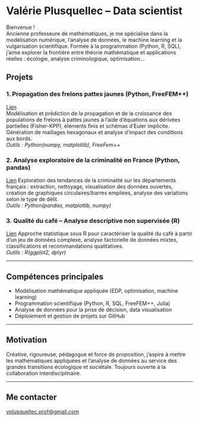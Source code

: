 # **Valérie Plusquellec – Data scientist**

Bienvenue !  
Ancienne professeure de mathématiques, je me spécialise dans la modélisation numérique, l’analyse de données, le machine learning et la vulgarisation scientifique. Formée à la programmation (Python, R, SQL), j’aime explorer la frontière entre théorie mathématique et applications réelles : écologie, analyse criminologique, optimisation...

## **Projets**

### 1. Propagation des frelons pattes jaunes (Python, FreeFEM++)
[Lien](https://1drv.ms/f/c/80d5f58373e22501/EmfS7rQa-5lCrSLxRy4BuEEBphqckPByo7yv7rg6jj7izA?e=tAAQVj)  
Modélisation et prédiction de la propagation et de la croissance des populations de frelons à pattes jaunes à l’aide d’équations aux dérivées partielles (Fisher-KPP), éléments finis et schémas d’Euler implicite. Génération de maillages hexagonaux et analyse d’impact des conditions aux bords.  
*Outils : Python(numpy, matplotlib), FreeFem++*

### 2. Analyse exploratoire de la criminalité en France (Python, pandas)
[Lien](https://1drv.ms/f/c/80d5f58373e22501/Eo5omJeGlNxCqo989pbIJMgB2ImeOmE3JIQrMX5vJ_pC2g?e=WhOmdb)
Exploration des tendances de la criminalité sur les départements français : extraction, nettoyage, visualisation des données ouvertes, création de graphiques circulaires/barres empilées, analyse des variations selon le type de délit.  
*Outils : Python(pandas, matplotlib, numpy)*

### 3. Qualité du café – Analyse descriptive non supervisée (R)
[Lien](https://1drv.ms/f/c/80d5f58373e22501/EvwJlA-cVltAq-dbWmxUU_UB1GrJQR7CEW2zwaAv-zFfYg?e=A5SMae)
Approche statistique sous R pour caractériser la qualité du café à partir d’un jeu de données complexe, analyse factorielle de données mixtes, classifications et recommandations qualitatives.  
*Outils : R(ggplot2, dplyr)*

***

## **Compétences principales**

- Modélisation mathématique appliquée (EDP, optimisation, machine learning)
- Programmation scientifique (Python, R, SQL, FreeFEM++, Julia)
- Analyse de données pour la prise de décision, data visualisation
- Déploiement et gestion de projets sur GitHub

***

## **Motivation**

Créative, rigoureuse, pédagogue et force de proposition, j’aspire à mettre les mathématiques appliquées et l’analyse de données au service des grandes transitions écologique et sociétale. Toujours ouverte à la collaboration interdisciplinaire.

***

## Me contacter

vplusquellec.prof@gmail.com
